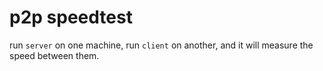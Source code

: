 # p2p speedtest
run `server` on one machine, run `client` on another, and it will measure the speed between them.

